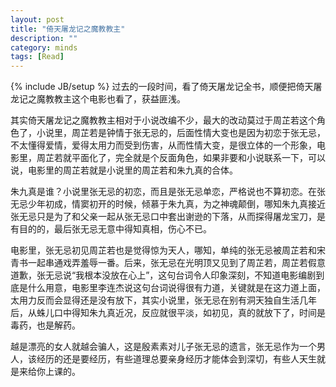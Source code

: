 ```yaml
---
layout: post
title: "倚天屠龙记之魔教教主"
description: ""
category: minds
tags: [Read]
---
```

{% include JB/setup %}
过去的一段时间，看了倚天屠龙记全书，顺便把倚天屠龙记之魔教教主这个电影也看了，获益匪浅。

其实倚天屠龙记之魔教教主相对于小说改编不少，最大的改动莫过于周芷若这个角色了，小说里，周芷若是钟情于张无忌的，后面性情大变也是因为初恋于张无忌，不太懂得爱情，爱得太用力而受到伤害，从而性情大变，是很立体的一个形象，电影里，周芷若就平面化了，完全就是个反面角色，如果非要和小说联系一下，可以说，电影里的周芷若就是小说里的周芷若和朱九真的合体。

朱九真是谁？小说里张无忌的初恋，而且是张无忌单恋，严格说也不算初恋。在张无忌少年初成，情窦初开的时候，倾慕于朱九真，为之神魂颠倒，哪知朱九真接近张无忌只是为了和父亲一起从张无忌口中套出谢逊的下落，从而探得屠龙宝刀，是有目的的，最后张无忌无意中得知真相，伤心不已。

电影里，张无忌初见周芷若也是觉得惊为天人，哪知，单纯的张无忌被周芷若和宋青书一起串通戏弄羞辱一番。后来，张无忌在光明顶又见到了周芷若，周芷若假意道歉，张无忌说“我根本没放在心上”，这句台词令人印象深刻，不知道电影编剧到底是什么用意，电影里李连杰说这句台词说得很有力道，关键就是在这力道上面，太用力反而会显得还是没有放下，其实小说里，张无忌在别有洞天独自生活几年后，从蛛儿口中得知朱九真近况，反应就很平淡，如初见，真的就放下了，时间是毒药，也是解药。

越是漂亮的女人就越会骗人，这是殷素素对儿子张无忌的遗言，张无忌作为一个男人，该经历的还是要经历，有些道理总要亲身经历才能体会到深切，有些人天生就是来给你上课的。
